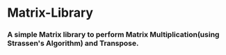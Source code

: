 # Matrix-Library

### A simple Matrix library to perform Matrix Multiplication(using Strassen's Algorithm) and Transpose.
